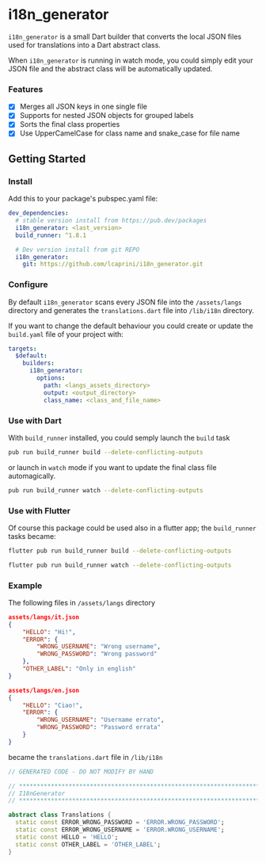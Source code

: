 # i18n_generator

`i18n_generator` is a small Dart builder that converts the local JSON files used for translations into a Dart abstract class.

When `i18n_generator` is running in watch mode, you could simply edit your JSON file and the abstract class will be automatically updated.

### Features

- [x] Merges all JSON keys in one single file
- [x] Supports for nested JSON objects for grouped labels
- [x] Sorts the final class properties
- [x] Use UpperCamelCase for class name and snake_case for file name

## Getting Started

### Install

Add this to your package's pubspec.yaml file:

```yaml
dev_dependencies:
  # stable version install from https://pub.dev/packages
  i18n_generator: <last_version>
  build_runner: ^1.8.1

  # Dev version install from git REPO
  i18n_generator:
    git: https://github.com/lcaprini/i18n_generator.git
```

### Configure

By default `i18n_generator` scans every JSON file into the `/assets/langs` directory and generates the `translations.dart` file into `/lib/i18n` directory.

If you want to change the default behaviour you could create or update the `build.yaml` file of your project with:

```yaml
targets:
  $default:
    builders:
      i18n_generator:
        options:
          path: <langs_assets_directory>
          output: <output_directory>
          class_name: <class_and_file_name>
```

### Use with Dart

With `build_runner` installed, you could semply launch the `build` task

```bash
pub run build_runner build --delete-conflicting-outputs
```

or launch in `watch` mode if you want to update the final class file automagically.

```bash
pub run build_runner watch --delete-conflicting-outputs
```

### Use with Flutter

Of course this package could be used also in a flutter app; the `build_runner` tasks became:

```bash
flutter pub run build_runner build --delete-conflicting-outputs

flutter pub run build_runner watch --delete-conflicting-outputs
```

### Example

The following files in `/assets/langs` directory

```JSON
assets/langs/it.json
{
    "HELLO": "Hi!",
    "ERROR": {
        "WRONG_USERNAME": "Wrong username",
        "WRONG_PASSWORD": "Wrong password"
    },
    "OTHER_LABEL": "Only in english"
}
```

```JSON
assets/langs/en.json
{
    "HELLO": "Ciao!",
    "ERROR": {
        "WRONG_USERNAME": "Username errato",
        "WRONG_PASSWORD": "Password errata"
    }
}
```

became the `translations.dart` file in `/lib/i18n`

```dart
// GENERATED CODE - DO NOT MODIFY BY HAND

// **************************************************************************
// I18nGenerator
// **************************************************************************

abstract class Translations {
  static const ERROR_WRONG_PASSWORD = 'ERROR.WRONG_PASSWORD';
  static const ERROR_WRONG_USERNAME = 'ERROR.WRONG_USERNAME';
  static const HELLO = 'HELLO';
  static const OTHER_LABEL = 'OTHER_LABEL';
}
```
